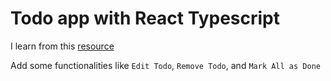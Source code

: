 # Todo app with React Typescript

I learn from this [resource](https://facebook.github.io/create-react-app/docs/deployment)

Add some functionalities like `Edit Todo`, `Remove Todo`, and `Mark All as Done`


